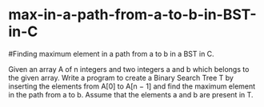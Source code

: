 # max-in-a-path-from-a-to-b-in-BST-in-C
#Finding maximum element in a path from a to b in a BST in C.


 Given an array A of n integers and two integers a and b which belongs to the given array. Write
a program to create a Binary Search Tree T by inserting the elements from A[0] to A[n − 1] and
find the maximum element in the path from a to b. Assume that the elements a and b are present
in T.
